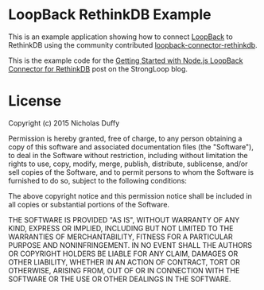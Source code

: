 # LoopBack RethinkDB Example
This is an example application showing how to connect [LoopBack](http://loopback.io)
to RethinkDB using the community contributed [loopback-connector-rethinkdb](https://github.com/fuwaneko/loopback-connector-rethinkdb).

This is the example code for the [Getting Started with Node.js LoopBack Connector for RethinkDB](https://strongloop.com/strongblog/) post on the StrongLoop blog.

# License
Copyright (c) 2015 Nicholas Duffy

Permission is hereby granted, free of charge, to any person obtaining a copy of this software and associated documentation files (the "Software"), to deal in the Software without restriction, including without limitation the rights to use, copy, modify, merge, publish, distribute, sublicense, and/or sell copies of the Software, and to permit persons to whom the Software is furnished to do so, subject to the following conditions:

The above copyright notice and this permission notice shall be included in all copies or substantial portions of the Software.

THE SOFTWARE IS PROVIDED "AS IS", WITHOUT WARRANTY OF ANY KIND, EXPRESS OR IMPLIED, INCLUDING BUT NOT LIMITED TO THE WARRANTIES OF MERCHANTABILITY, FITNESS FOR A PARTICULAR PURPOSE AND NONINFRINGEMENT. IN NO EVENT SHALL THE AUTHORS OR COPYRIGHT HOLDERS BE LIABLE FOR ANY CLAIM, DAMAGES OR OTHER LIABILITY, WHETHER IN AN ACTION OF CONTRACT, TORT OR OTHERWISE, ARISING FROM, OUT OF OR IN CONNECTION WITH THE SOFTWARE OR THE USE OR OTHER DEALINGS IN THE SOFTWARE.
